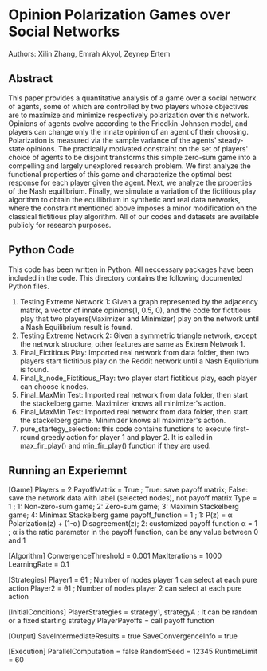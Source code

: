 
# Opinion Polarization Games over Social Networks
Authors: Xilin Zhang, Emrah Akyol, Zeynep Ertem
## Abstract 
This paper provides a quantitative analysis of a game over a social network of agents, some of which are controlled by two players whose objectives are to maximize and minimize respectively polarization over this network. Opinions of agents evolve according to the Friedkin-Johnsen model, and players can change only the innate opinion of an agent of their choosing. Polarization is measured via the sample variance of the agents' steady-state opinions. The practically motivated constraint on the set of players' choice of agents to be disjoint transforms this simple zero-sum game into a compelling and largely unexplored research problem. We first analyze the functional properties of this game and characterize the optimal best response for each player given the agent. Next, we analyze the properties of the Nash equilibrium. Finally, we simulate a variation of the fictitious play algorithm to obtain the equilibrium in synthetic and real data networks, where the constraint mentioned above imposes a minor modification on the classical fictitious play algorithm. All of our codes and datasets are available publicly for research purposes. 


## Python Code
This code has been written in Python. All neccessary packages have been included in the code. This directory contains the following documented Python files. 

1. Testing Extreme Network 1: Given a graph represented by the adjacency matrix, a vector of innate opinions(1, 0.5, 0), and the code for fictitious play that two players(Maximizer and Minimizer) play on the network until a Nash Equilibrium result is found.
2. Testing Extreme Network 2: Given a symmetric triangle network, except the network structure, other features are same as Extrem Network 1.
3. Final_Fictitious Play: Imported real network from data folder, then two players start fictitious play on the Reddit network until a Nash Equlibrium is found.
4. Final_k_node_Fictitious_Play: two player start fictitious play, each player can choose k nodes.
5. Final_MaxMin Test: Imported real network from data folder, then start the stackelberg game. Maximizer knows all minimizer's action.  
6. Final_MaxMin Test: Imported real network from data folder, then start the stackelberg game. Minimizer knows all maximizer's action.  
7. pure_startegy_selection: this code contains functions to execute first-round greedy action for player 1 and player 2. It is called in max_fir_play() and min_fir_play() function if they are used.

## Running an Experiemnt 
[Game]
Players = 2
PayoffMatrix = True  ; True: save payoff matrix; False: save the network data with label (selected nodes), not payoff matrix
Type = 1  ; 1: Non-zero-sum game; 2: Zero-sum game; 3: Maximin Stackelberg game; 4: Minimax Stackelberg game
payoff_function = 1  ; 1: P(z) = α Polarization(z) + (1-α) Disagreement(z); 2: customized payoff function
α = 1  ; α is the ratio parameter in the payoff function, can be any value between 0 and 1

[Algorithm]
ConvergenceThreshold = 0.001
MaxIterations = 1000
LearningRate = 0.1

[Strategies]
Player1 = θ1  ; Number of nodes player 1 can select at each pure action
Player2 = θ1  ; Number of nodes player 2 can select at each pure action

[InitialConditions]
PlayerStrategies = strategy1, strategyA  ; It can be random or a fixed starting strategy
PlayerPayoffs = call payoff function

[Output]
SaveIntermediateResults = true
SaveConvergenceInfo = true

[Execution]
ParallelComputation = false
RandomSeed = 12345
RuntimeLimit = 60

